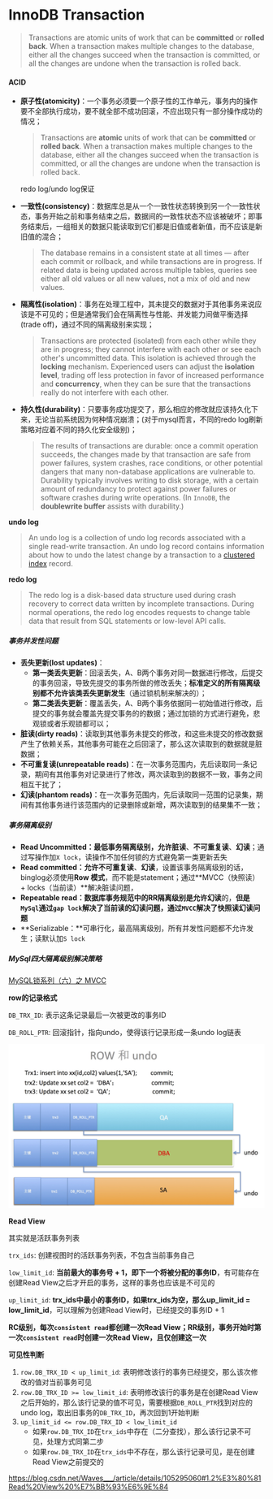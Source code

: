 # InnoDB Transaction

> Transactions are atomic units of work that can be **committed** or **rolled back**. When a transaction makes multiple changes to the database, either all the changes succeed when the transaction is committed, or all the changes are undone when the transaction is rolled back.

#### ACID

- **原子性(atomicity)**：一个事务必须要一个原子性的工作单元，事务内的操作要不全部执行成功，要不就全部不成功回滚，不应出现只有一部分操作成功的情况；

  > Transactions are **atomic** units of work that can be **committed** or **rolled back**. When a transaction makes multiple changes to the database, either all the changes succeed when the transaction is committed, or all the changes are undone when the transaction is rolled back.

  redo log/undo log保证

- **一致性(consistency)**：数据库总是从一个一致性状态转换到另一个一致性状态，事务开始之前和事务结束之后，数据间的一致性状态不应该被破坏；即事务结束后，一组相关的数据只能读取到它们都是旧值或者新值，而不应该是新旧值的混合；

  >The database remains in a consistent state at all times — after each commit or rollback, and while transactions are in progress. If related data is being updated across multiple tables, queries see either all old values or all new values, not a mix of old and new values.

- **隔离性(isolation)**：事务在处理工程中，其未提交的数据对于其他事务来说应该是不可见的；但是通常我们会在隔离性与性能、并发能力间做平衡选择(trade off)，通过不同的隔离级别来实现；

  > Transactions are protected (isolated) from each other while they are in progress; they cannot interfere with each other or see each other's uncommitted data. This isolation is achieved through the **locking** mechanism. Experienced users can adjust the **isolation level**, trading off less protection in favor of increased performance and **concurrency**, when they can be sure that the transactions really do not interfere with each other.

- **持久性(durability)**：只要事务成功提交了，那么相应的修改就应该持久化下来，无论当前系统因为何种情况崩溃；(对于mysql而言，不同的redo log刷新策略对应着不同的持久化安全级别)；

  > The results of transactions are durable: once a commit operation succeeds, the changes made by that transaction are safe from power failures, system crashes, race conditions, or other potential dangers that many non-database applications are vulnerable to. Durability typically involves writing to disk storage, with a certain amount of redundancy to protect against power failures or software crashes during write operations. (In `InnoDB`, the **doublewrite buffer** assists with durability.)

**undo log**

> An undo log is a collection of undo log records associated with a single read-write transaction. An undo log record contains information about how to undo the latest change by a transaction to a [clustered index](https://dev.mysql.com/doc/refman/8.0/en/glossary.html#glos_clustered_index) record. 

**redo log**

> The redo log is a disk-based data structure used during crash recovery to correct data written by incomplete transactions. During normal operations, the redo log encodes requests to change table data that result from SQL statements or low-level API calls. 

##### 事务并发性问题

- **丢失更新(lost updates)**：
  - **第一类丢失更新**：回滚丢失，A、B两个事务对同一数据进行修改，后提交的事务回滚，导致先提交的事务所做的修改丢失；**标准定义的所有隔离级别都不允许该类丢失更新发生**（通过锁机制来解决的）；
  - **第二类丢失更新**：覆盖丢失，A、B两个事务依据同一初始值进行修改，后提交的事务就会覆盖先提交事务的的数据；通过加锁的方式进行避免，悲观锁或者乐观锁都可以；
- **脏读(dirty reads)**：读取到其他事务未提交的修改，和这些未提交的修改数据产生了依赖关系，其他事务可能在之后回滚了，那么这次读取到的数据就是脏数据；
- **不可重复读(unrepeatable reads)**：在一次事务范围内，先后读取同一条记录，期间有其他事务对记录进行了修改，两次读取到的数据不一致，事务之间相互干扰了；
- **幻读(phantom reads)**：在一次事务范围内，先后读取同一范围的记录集，期间有其他事务进行该范围内的记录删除或新增，两次读取到的结果集不一致；



##### 事务隔离级别

- **Read Uncommitted：**最低事务隔离级别，允许**脏读**、**不可重复读**、**幻读**；通过写操作加`X lock`，读操作不加任何锁的方式避免第一类更新丢失
- **Read committed：**允许**不可重复读**、**幻读**，设置该事务隔离级别的话，binglog必须使用**Row 模式**，而不能是statement；通过**MVCC（快照读） + locks（当前读）**解决脏读问题，
- **Repeatable read：**数据库事务规范中的RR隔离级别是允许**幻读**的，**但是`MySql`通过`gap lock`解决了当前读的幻读问题，通过`MVCC`解决了快照读幻读问题**
- **Serializable：**可串行化，最高隔离级别，所有并发性问题都不允许发生；读默认加`S lock`



##### MySql四大隔离级别解决策略

[MySQL锁系列（六）之 MVCC](http://keithlan.github.io/2017/06/16/innodb_locks_MVCC/)

**row的记录格式**

`DB_TRX_ID`: 表示这条记录最后一次被更改的事务ID

`DB_ROLL_PTR`: 回滚指针，指向undo，使得该行记录形成一条undo log链表

![](./img/innodb_mcvv_rows.jpg)

**Read View**

其实就是活跃事务列表

`trx_ids`: 创建视图时的活跃事务列表，不包含当前事务自己

`low_limit_id`: **当前最大的事务号 + 1，即下一个将被分配的事务ID**，有可能存在创建Read View之后才开启的事务，这样的事务也应该是不可见的

`up_limit_id`: **trx_ids中最小的事务ID，如果trx_ids为空，那么up_limit_id = low_limit_id**，可以理解为创建Read View时，已经提交的事务ID + 1

**RC级别，每次`consistent read`都创建一次Read View；RR级别，事务开始时第一次`consistent read`时创建一次Read View，且仅创建这一次**

**可见性判断**

1. `row.DB_TRX_ID < up_limit_id`: 表明修改该行的事务已经提交，那么该次修改的值对当前事务可见
2. `row.DB_TRX_ID >= low_limit_id`: 表明修改该行的事务是在创建Read View之后开始的，那么该行记录的值不可见，需要根据`DB_ROLL_PTR`找到对应的undo log，取出旧事务的`DB_TRX_ID`，再次回到1开始判断
3. `up_limit_id <= row.DB_TRX_ID < low_limit_id`
   - 如果`row.DB_TRX_ID`在`trx_ids`中存在（二分查找），那么该行记录不可见，处理方式同第二步
   - 如果`row.DB_TRX_ID`在`trx_ids`中不存在，那么该行记录可见，是在创建Read View之前提交的

https://blog.csdn.net/Waves___/article/details/105295060#1.2%E3%80%81Read%20View%20%E7%BB%93%E6%9E%84